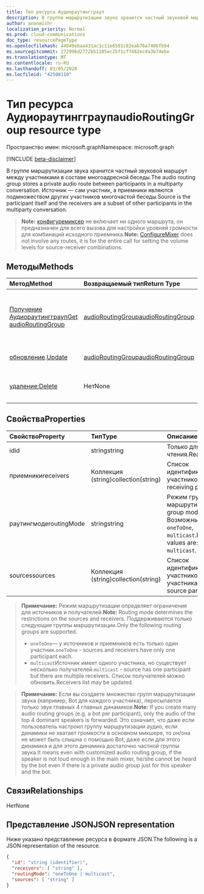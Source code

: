 ```yaml
---
title: Тип ресурса Аудиораутингграуп
description: В группе маршрутизации звука хранится частный звуковой маршрут между участниками в составе многоадресной беседы. Источник — сам участник, а приемники являются подмножеством других участников многочастой беседы.
author: ananmishr
localization_priority: Normal
ms.prod: cloud-communications
doc_type: resourcePageType
ms.openlocfilehash: 44049ebaa431ac1c11e6581c82eab76a7406fb94
ms.sourcegitcommit: 272996d2772b51105ec25f1cf7482ecda3b74ebe
ms.translationtype: MT
ms.contentlocale: ru-RU
ms.lasthandoff: 03/05/2020
ms.locfileid: "42508110"
---
```

# <a name="audioroutinggroup-resource-type"></a><span data-ttu-id="cd9bb-104">Тип ресурса Аудиораутингграуп</span><span class="sxs-lookup"><span data-stu-id="cd9bb-104">audioRoutingGroup resource type</span></span>

<span data-ttu-id="cd9bb-105">Пространство имен: microsoft.graph</span><span class="sxs-lookup"><span data-stu-id="cd9bb-105">Namespace: microsoft.graph</span></span>

[!INCLUDE [beta-disclaimer](../../includes/beta-disclaimer.md)]

<span data-ttu-id="cd9bb-106">В группе маршрутизации звука хранится частный звуковой маршрут между участниками в составе многоадресной беседы.</span><span class="sxs-lookup"><span data-stu-id="cd9bb-106">The audio routing group stores a private audio route between participants in a multiparty conversation.</span></span> <span data-ttu-id="cd9bb-107">Источник — сам участник, а приемники являются подмножеством других участников многочастой беседы.</span><span class="sxs-lookup"><span data-stu-id="cd9bb-107">Source is the participant itself and the receivers are a subset of other participants in the multiparty conversation.</span></span>

> <span data-ttu-id="cd9bb-108">**Note:** [конфигуремиксер](../api/participant-configuremixer.md) не включает ни одного маршрута, он предназначен для всего вызова для настройки уровней громкости для комбинаций исходного приемника.</span><span class="sxs-lookup"><span data-stu-id="cd9bb-108">**Note:** [ConfigureMixer](../api/participant-configuremixer.md) does not involve any routes, it is for the entire call for setting the volume levels for source-receiver combinations.</span></span>

## <a name="methods"></a><span data-ttu-id="cd9bb-109">Методы</span><span class="sxs-lookup"><span data-stu-id="cd9bb-109">Methods</span></span>

| <span data-ttu-id="cd9bb-110">Метод</span><span class="sxs-lookup"><span data-stu-id="cd9bb-110">Method</span></span>                                                  | <span data-ttu-id="cd9bb-111">Возвращаемый тип</span><span class="sxs-lookup"><span data-stu-id="cd9bb-111">Return Type</span></span>                               | <span data-ttu-id="cd9bb-112">Описание</span><span class="sxs-lookup"><span data-stu-id="cd9bb-112">Description</span></span>                                  |
|:--------------------------------------------------------|:------------------------------------------|:---------------------------------------------|
| [<span data-ttu-id="cd9bb-113">Получение Аудиораутингграуп</span><span class="sxs-lookup"><span data-stu-id="cd9bb-113">Get audioRoutingGroup</span></span>](../api/audioroutinggroup-get.md)| [<span data-ttu-id="cd9bb-114">audioRoutingGroup</span><span class="sxs-lookup"><span data-stu-id="cd9bb-114">audioRoutingGroup</span></span>](audioroutinggroup.md) | <span data-ttu-id="cd9bb-115">Чтение свойств и связей объекта Аудиораутингграуп.</span><span class="sxs-lookup"><span data-stu-id="cd9bb-115">Read properties and relationships of audioRoutingGroup object.</span></span>|
| <span data-ttu-id="cd9bb-116">[обновление](../api/audioroutinggroup-update.md).</span><span class="sxs-lookup"><span data-stu-id="cd9bb-116">[Update](../api/audioroutinggroup-update.md)</span></span>            | [<span data-ttu-id="cd9bb-117">audioRoutingGroup</span><span class="sxs-lookup"><span data-stu-id="cd9bb-117">audioRoutingGroup</span></span>](audioroutinggroup.md) | <span data-ttu-id="cd9bb-118">Обновление списка получателей.</span><span class="sxs-lookup"><span data-stu-id="cd9bb-118">Update receivers list.</span></span>                       |
| <span data-ttu-id="cd9bb-119">[удаление](../api/audioroutinggroup-delete.md);</span><span class="sxs-lookup"><span data-stu-id="cd9bb-119">[Delete](../api/audioroutinggroup-delete.md)</span></span>            | <span data-ttu-id="cd9bb-120">Нет</span><span class="sxs-lookup"><span data-stu-id="cd9bb-120">None</span></span>                                      | <span data-ttu-id="cd9bb-121">Удаление группы маршрутизации звука.</span><span class="sxs-lookup"><span data-stu-id="cd9bb-121">Delete the audio routing group.</span></span>              |

## <a name="properties"></a><span data-ttu-id="cd9bb-122">Свойства</span><span class="sxs-lookup"><span data-stu-id="cd9bb-122">Properties</span></span>

| <span data-ttu-id="cd9bb-123">Свойство</span><span class="sxs-lookup"><span data-stu-id="cd9bb-123">Property</span></span>      | <span data-ttu-id="cd9bb-124">Тип</span><span class="sxs-lookup"><span data-stu-id="cd9bb-124">Type</span></span>              | <span data-ttu-id="cd9bb-125">Описание</span><span class="sxs-lookup"><span data-stu-id="cd9bb-125">Description</span></span>                                                          |
| :----------   | :---------------- | :--------------------------------------------------------------------|
| <span data-ttu-id="cd9bb-126">id</span><span class="sxs-lookup"><span data-stu-id="cd9bb-126">id</span></span>            | <span data-ttu-id="cd9bb-127">string</span><span class="sxs-lookup"><span data-stu-id="cd9bb-127">string</span></span>            | <span data-ttu-id="cd9bb-128">Только для чтения.</span><span class="sxs-lookup"><span data-stu-id="cd9bb-128">Read-only.</span></span>                                                           |
| <span data-ttu-id="cd9bb-129">приемники</span><span class="sxs-lookup"><span data-stu-id="cd9bb-129">receivers</span></span>     | <span data-ttu-id="cd9bb-130">Коллекция (string)</span><span class="sxs-lookup"><span data-stu-id="cd9bb-130">collection(string)</span></span> | <span data-ttu-id="cd9bb-131">Список идентификаторов участников.</span><span class="sxs-lookup"><span data-stu-id="cd9bb-131">List of receiving participant ids.</span></span>                                   |
| <span data-ttu-id="cd9bb-132">раутингмоде</span><span class="sxs-lookup"><span data-stu-id="cd9bb-132">routingMode</span></span>   | <span data-ttu-id="cd9bb-133">string</span><span class="sxs-lookup"><span data-stu-id="cd9bb-133">string</span></span>            | <span data-ttu-id="cd9bb-134">Режим группы маршрутизации.</span><span class="sxs-lookup"><span data-stu-id="cd9bb-134">Routing group mode.</span></span>  <span data-ttu-id="cd9bb-135">Возможные значения: `oneToOne`, `multicast`.</span><span class="sxs-lookup"><span data-stu-id="cd9bb-135">Possible values are: `oneToOne`, `multicast`.</span></span>   |
| <span data-ttu-id="cd9bb-136">sources</span><span class="sxs-lookup"><span data-stu-id="cd9bb-136">sources</span></span>       | <span data-ttu-id="cd9bb-137">Коллекция (string)</span><span class="sxs-lookup"><span data-stu-id="cd9bb-137">collection(string)</span></span> | <span data-ttu-id="cd9bb-138">Список идентификаторов участников исходного участника.</span><span class="sxs-lookup"><span data-stu-id="cd9bb-138">List of source participant ids.</span></span>                                      |

> <span data-ttu-id="cd9bb-139">**Примечание:** Режим маршрутизации определяет ограничения для источников и получателей.</span><span class="sxs-lookup"><span data-stu-id="cd9bb-139">**Note:** Routing mode determines the restrictions on the sources and receivers.</span></span> <span data-ttu-id="cd9bb-140">Поддерживаются только следующие группы маршрутизации.</span><span class="sxs-lookup"><span data-stu-id="cd9bb-140">Only the following routing groups are supported.</span></span>
> - <span data-ttu-id="cd9bb-141">`oneToOne`— у источников и приемников есть только один участник.</span><span class="sxs-lookup"><span data-stu-id="cd9bb-141">`oneToOne` - sources and receivers have only one participant each.</span></span>
> - <span data-ttu-id="cd9bb-142">`multicast`Источник имеет одного участника, но существует несколько получателей.</span><span class="sxs-lookup"><span data-stu-id="cd9bb-142">`multicast` - source has one participant but there are multiple receivers.</span></span> <span data-ttu-id="cd9bb-143">Список получателей можно обновить.</span><span class="sxs-lookup"><span data-stu-id="cd9bb-143">Receivers list may be updated.</span></span>

> <span data-ttu-id="cd9bb-144">**Примечание:** Если вы создаете множество групп маршрутизации звука (например, Bot для каждого участника), пересылается только звук главных 4 главных динамиков.</span><span class="sxs-lookup"><span data-stu-id="cd9bb-144">**Note:** If you create many audio routing groups (e.g. a bot per participant), only the audio of the top 4 dominant speakers is forwarded.</span></span> <span data-ttu-id="cd9bb-145">Это означает, что даже если пользователь настроил группу маршрутизации аудио, если динамики не хватает громкости в основном микшере, то он/она не может быть слышна с помощью Bot, даже если для этого динамика и для этого динамика достаточно частной группы звука.</span><span class="sxs-lookup"><span data-stu-id="cd9bb-145">It means even with customized audio routing group, if the speaker is not loud enough in the main mixer, he/she cannot be heard by the bot even if there is a private audio group just for this speaker and the bot.</span></span>

## <a name="relationships"></a><span data-ttu-id="cd9bb-146">Связи</span><span class="sxs-lookup"><span data-stu-id="cd9bb-146">Relationships</span></span>
<span data-ttu-id="cd9bb-147">Нет</span><span class="sxs-lookup"><span data-stu-id="cd9bb-147">None</span></span>

## <a name="json-representation"></a><span data-ttu-id="cd9bb-148">Представление JSON</span><span class="sxs-lookup"><span data-stu-id="cd9bb-148">JSON representation</span></span>

<span data-ttu-id="cd9bb-149">Ниже указано представление ресурса в формате JSON.</span><span class="sxs-lookup"><span data-stu-id="cd9bb-149">The following is a JSON representation of the resource.</span></span>

<!-- {
  "blockType": "resource",
  "optionalProperties": [

  ],
  "@odata.type": "microsoft.graph.audioRoutingGroup"
}-->
```json
{
  "id": "string (identifier)",
  "receivers": [ "string" ],
  "routingMode": "oneToOne | multicast",
  "sources": [ "string" ]
}
```
<!-- uuid: 8fcb5dbc-d5aa-4681-8e31-b001d5168d79
2015-10-25 14:57:30 UTC -->
<!--
{
  "type": "#page.annotation",
  "description": "audioRoutingGroup resource",
  "keywords": "",
  "section": "documentation",
  "tocPath": "",
  "suppressions": []
}
-->
